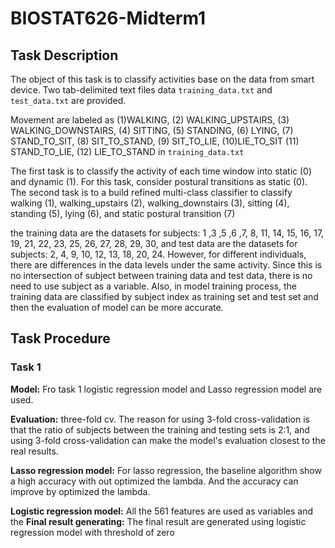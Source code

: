 # BIOSTAT626-Midterm1

## Task Description 

The object of this task is to classify activities base on the data from smart device. Two tab-delimited text files data ```training_data.txt``` and ```test_data.txt``` are provided. 

Movement are labeled as (1)WALKING,   (2) WALKING_UPSTAIRS,  (3) WALKING_DOWNSTAIRS, (4) SITTING,  (5) STANDING, (6) LYING,            (7) STAND_TO_SIT,      (8) SIT_TO_STAND,      (9) SIT_TO_LIE,        (10)LIE_TO_SIT        (11) STAND_TO_LIE,     (12) LIE_TO_STAND in ```training_data.txt``` 


The first task is to classify the activity of each time window into static (0) and dynamic (1). For this task, consider postural transitions as static (0).   
The second task is to a build refined multi-class classifier to classify walking (1), walking_upstairs (2), walking_downstairs (3), sitting (4), standing (5), lying (6), and static postural transition (7)

the training data are the datasets for subjects: 1 ,3 ,5 ,6 ,7, 8, 11, 14, 15, 16, 17, 19, 21, 22, 23, 25, 26, 27, 28, 29, 30, and test data are the datasets for subjects: 2, 4, 9, 10, 12, 13, 18, 20, 24. 
However, for different individuals, there are differences in the data levels under the same activity. Since this is no intersection of subject between training data and test data, there is no need to use subject as a variable. Also, in model training process, the training data are classified by subject index as training set and test set and then the evaluation of model can be more accurate.

## Task Procedure
### Task 1 
**Model:**  Fro task 1 logistic regression model and Lasso regression model are used.

**Evaluation:**  three-fold cv. The reason for using 3-fold cross-validation is that the ratio of subjects between the training and testing sets is 2:1, and using 3-fold cross-validation can make the model's evaluation closest to the real results.  

**Lasso regression model:** For lasso regression, the baseline algorithm show a high accuracy with out optimized the lambda. And the accuracy can improve by optimized the lambda.  

**Logistic regression model:** All the 561 features are used as variables and the 
**Final result generating:** The final result are generated using logistic regression model with threshold of zero



